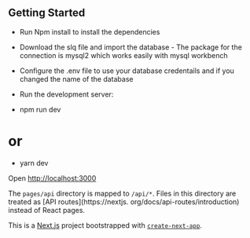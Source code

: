 ## Getting Started

-   Run Npm install to install the dependencies

-   Download the slq file and import the database - The package for the connection is mysql2 which works easily with mysql workbench

-   Configure the .env file to use your database credentails and if you changed the name of the database

-   Run the development server:

-   npm run dev

# or

-   yarn dev

Open [http://localhost:3000](http://localhost:3000)

The `pages/api` directory is mapped to `/api/*`. Files in this directory are treated as [API routes](https://nextjs.
org/docs/api-routes/introduction) instead of React pages.

This is a [Next.js](https://nextjs.org/) project bootstrapped with [`create-next-app`](https://github.com/vercel/next.js/tree/canary/packages/create-next-app).
